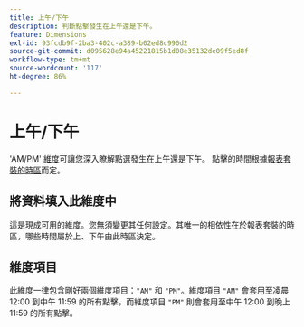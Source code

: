```yaml
---
title: 上午/下午
description: 判斷點擊發生在上午還是下午。
feature: Dimensions
exl-id: 93fcdb9f-2ba3-402c-a389-b02ed8c990d2
source-git-commit: d095628e94a45221815b1d08e35132de09f5ed8f
workflow-type: tm+mt
source-wordcount: '117'
ht-degree: 86%

---
```


# 上午/下午

&#39;AM/PM&#39; [維度](overview.md)可讓您深入瞭解點選發生在上午還是下午。 點擊的時間根據[報表套裝的時區](/help/admin/admin/c-manage-report-suites/c-edit-report-suites/general/general-acct-settings-admin.md)而定。

## 將資料填入此維度中

這是現成可用的維度。您無須變更其任何設定。其唯一的相依性在於報表套裝的時區，哪些時間屬於上、下午由此時區決定。

## 維度項目

此維度一律包含剛好兩個維度項目：`"AM"` 和 `"PM"`。維度項目 `"AM"` 會套用至凌晨 12:00 到中午 11:59 的所有點擊，而維度項目 `"PM"` 則會套用至中午 12:00 到晚上 11:59 的所有點擊。

